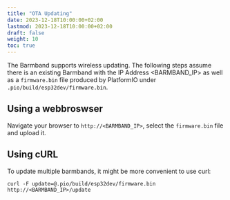 ```yaml
---
title: "OTA Updating"
date: 2023-12-18T10:00:00+02:00
lastmod: 2023-12-18T10:00:00+02:00
draft: false
weight: 10
toc: true
---
```


The Barmband supports wireless updating.
The following steps assume there is an existing Barmband with the IP Address <BARMBAND_IP> as well as a `firmware.bin` file produced by PlatformIO
under `.pio/build/esp32dev/firmware.bin`.

## Using a webbroswser

Navigate your browser to `http://<BARMBAND_IP>`, select the `firmware.bin` file and upload it.

## Using cURL

To update multiple barmbands, it might be more convenient to use curl:

```shell
curl -F update=@.pio/build/esp32dev/firmware.bin http://<BARMBAND_IP>/update
```